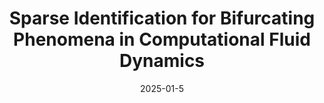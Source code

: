 ---
title: "Sparse Identification for Bifurcating Phenomena in Computational Fluid Dynamics"
collection: publications
permalink: /publication/2025-01-5-Sparse-Identification-for-Bifurcating-Phenomena-in-Computational-Fluid-Dynamics
excerpt: 'arXiv:2502.11194'
paperurl: 'https://arxiv.org/abs/2502.11194'
date: 2025-01-5
item: 21
venue: 'arXiv:2502.11194'
paperurl: 'https://doi.org/10.48550/arXiv.2502.11194'
authors: 'Lorenzo Tomada, Moaad Khamlich, Federico Pichi, Gianluigi Rozza'
pubsource: 'unpublished'
biblio: >
    @unpublished{TomadaSparseIdentificationBifurcating2025,\

    title = {Sparse {{Identification}} for Bifurcating Phenomena in {{Computational Fluid Dynamics}}},\
    
    author = {Tomada, Lorenzo and Khamlich, Moaad and Pichi, Federico and Rozza, Gianluigi},\
    
    year = {2025},\
    
    note = {arXiv:2502.11194},\
    
    eprint = {2502.11194},\
    
    primaryclass = {math},\
    
    publisher = {arXiv},\

    doi = {10.48550/arXiv.2502.11194},\

    archiveprefix = {arXiv}}
---